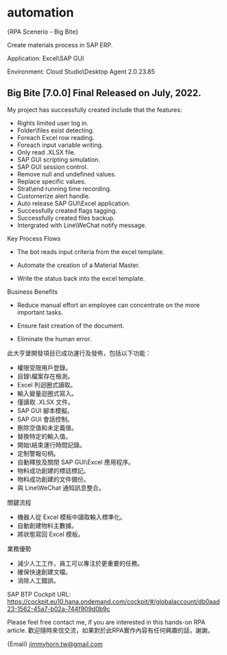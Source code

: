 # automation
{RPA Scenerio - Big Bite}

Create materials process in SAP ERP.

Application: Excel\SAP GUI

Environment: Cloud Studio\Desktop Agent 2.0.23.85

## Big Bite [7.0.0] Final Released on July, 2022.
My project has successfully created include that the features:
- Rights limited user log in.
- Folder\files exist detecting.
- Foreach Excel row reading.
- Foreach input variable writing.
- Only read .XLSX file.
- SAP GUI scripting simulation.
- SAP GUI session control.
- Remove null and undefined values.
- Replace specific values.
- Strat\end running time recording.
- Customerize alert handle.
- Auto release SAP GUI\Excel application.
- Successfully created flags tagging.
- Successfully created files backup.
- Intergrated with Line\WeChat notify message.

Key Process Flows

- The bot reads input criteria from the excel template.

- Automate the creation of a Material Master.

- Write the status back into the excel template.

Business Benefits

- Reduce manual effort an employee can concentrate on the more important tasks.

- Ensure fast creation of the document.

- Eliminate the human error.

此大亨堡開發項目已成功運行及發佈，包括以下功能： 
- 權限受限用戶登錄。 
- 目錄\檔案存在檢測。 
- Excel 列迴圈式讀取。 
- 輸入變量迴圈式寫入。 
- 僅讀取 .XLSX 文件。 
- SAP GUI 腳本模擬。 
- SAP GUI 會話控制。 
- 刪除空值和未定義值。 
- 替換特定的輸入值。 
- 開始\結束運行時間記錄。 
- 定制警報句柄。 
- 自動釋放及關閉 SAP GUI\Excel 應用程序。 
- 物料成功創建的標誌標記。 
- 物料成功創建的文件備份。
- 與 Line\WeChat 通知訊息整合。

關鍵流程 
- 機器人從 Excel 模板中讀取輸入標準化。
- 自動創建物料主數據。
- 將狀態寫回 Excel 模板。

業務優勢 
- 減少人工工作，員工可以專注於更重要的任務。
- 確保快速創建文檔。
- 消除人工錯誤。

SAP BTP Cockpit URL:
https://cockpit.eu10.hana.ondemand.com/cockpit/#/globalaccount/db0aad23-1562-45a7-b02a-744f909d0b9c

Please feel free contact me, if you are interested in this hands-on RPA article.
歡迎隨時來信交流，如果對於此RPA實作內容有任何興趣的話，謝謝。

{Email} jimmyhorn.tw@gmail.com
